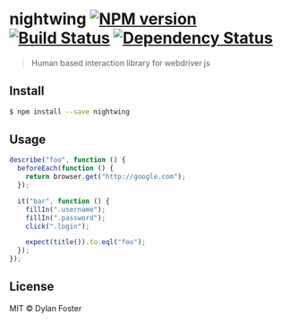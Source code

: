 # nightwing [![NPM version][npm-image]][npm-url] [![Build Status][travis-image]][travis-url] [![Dependency Status][daviddm-image]][daviddm-url]
> Human based interaction library for webdriver js


## Install

```sh
$ npm install --save nightwing
```


## Usage

```js
describe("foo", function () {
  beforeEach(function () {
    return browser.get("http://google.com");
  });

  it("bar", function () {
    fillIn(".username");
    fillIn(".password");
    click(".login");

    expect(title()).to.eql("foo");
  });
});
```

## License

MIT © Dylan Foster


[npm-image]: https://badge.fury.io/js/nightwing.svg
[npm-url]: https://npmjs.org/package/nightwing
[travis-image]: https://travis-ci.org/dylanfoster/nightwing.svg?branch=development
[travis-url]: https://travis-ci.org/dylanfoster/nightwing
[daviddm-image]: https://david-dm.org/dylanfoster/nightwing.svg?theme=shields.io
[daviddm-url]: https://david-dm.org/dylanfoster/nightwing
